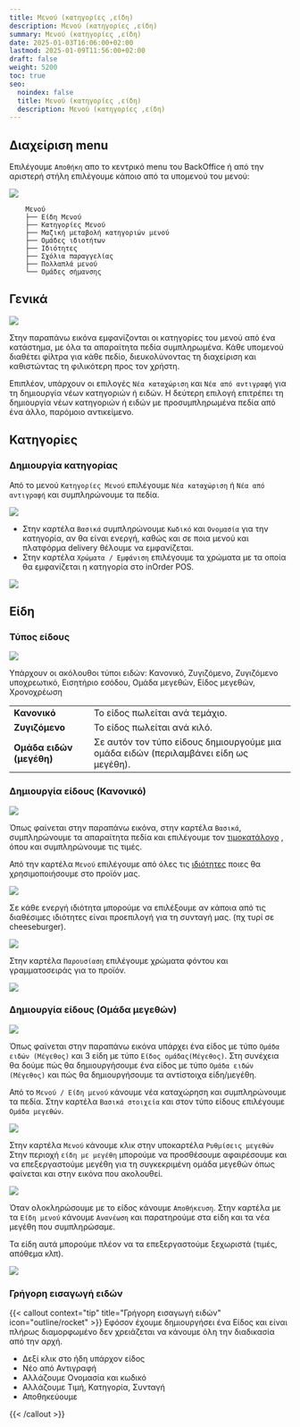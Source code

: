 ```yaml
---
title: Μενού (κατηγορίες ,είδη)
description: Μενού (κατηγορίες ,είδη)
summary: Μενού (κατηγορίες ,είδη)
date: 2025-01-03T16:06:00+02:00
lastmod: 2025-01-09T11:56:00+02:00
draft: false
weight: 5200
toc: true
seo:
  noindex: false
  title: Μενού (κατηγορίες ,είδη)
  description: Μενού (κατηγορίες ,είδη)
---
```


## Διαχείριση menu

Επιλέγουμε `Αποθήκη` απο το κεντρικό menu του BackOffice ή από την αριστερή στήλη επιλέγουμε κάποιο από τα υπομενού του μενού:

![](/images/pos-menu-001.jpg)

```
	Μενού
	├── Είδη Μενού
	├── Κατηγορίες Μενού
	├── Μαζική μεταβολή κατηγοριών μενού
	├── Ομάδες ιδιοτήτων
	├── Ιδιότητες
	├── Σχόλια παραγγελίας
	├── Πολλαπλά μενού
	└── Ομάδες σήμανσης
```

## Γενικά

![](/images/pos-menu-categories-003.jpg)

Στην παραπάνω εικόνα εμφανίζονται οι κατηγορίες του μενού από ένα κατάστημα, με όλα τα απαραίτητα πεδία συμπληρωμένα. Κάθε υπομενού διαθέτει φίλτρα για κάθε πεδίο, διευκολύνοντας τη διαχείριση και καθιστώντας τη φιλικότερη προς τον χρήστη.

Επιπλέον, υπάρχουν οι επιλογές `Νέα καταχώριση` και `Νέα από αντιγραφή` για τη δημιουργία νέων κατηγοριών ή ειδών. Η δεύτερη επιλογή επιτρέπει τη δημιουργία νέων κατηγοριών ή ειδών με προσυμπληρωμένα πεδία από ένα άλλο, παρόμοιο αντικείμενο.

## Κατηγορίες

### Δημιουργία κατηγορίας

Από το μενού `Κατηγορίες Μενού` επιλέγουμε `Νέα καταχώριση` ή `Νέα από αντιγραφή` και συμπληρώνουμε τα πεδία.

![](/images/pos-new-category-001.jpg)

- Στην καρτέλα `Βασικά` συμπληρώνουμε `Κωδικό` και `Ονομασία` για την κατηγορία, αν θα είναι ενεργή, καθώς και σε ποια μενού και πλατφόρμα delivery θέλουμε να εμφανίζεται.
- Στην καρτέλα `Χρώματα / Εμφάνιση` επιλέγουμε τα χρώματα με τα οποία θα εμφανίζεται η κατηγορία στο inOrder POS.

![](/images/pos-new-category-002.jpg)

## Είδη

### Τύπος είδους

![](/images/pos-menu-types.jpg)

Υπάρχουν οι ακόλουθοι τύποι ειδών:
Κανονικό, Ζυγιζόμενο, Ζυγιζόμενο υποχρεωτικό, Εισητήριο εσόδου, Ομάδα μεγεθών, Είδος μεγεθών, Χρονοχρέωση

|                          |                                                                                      |
| ------------------------ | ------------------------------------------------------------------------------------ |
| **Κανονικό**             | Το είδος πωλείται ανά τεμάχιο.                                                       |
| **Ζυγιζόμενο**           | Το είδος πωλείται ανά κιλό.                                                          |
| **Ομάδα ειδών (μεγέθη)** | Σε αυτόν τον τύπο είδους δημιουργούμε μια ομάδα ειδών (περιλαμβάνει είδη ως μεγέθη). |

### Δημιουργία είδους (Κανονικό)

![](/images/pos-items-001.jpg)

Όπως φαίνεται στην παραπάνω εικόνα, στην καρτέλα `Βασικά`, συμπληρώνουμε τα απαραίτητα πεδία και επιλέγουμε τον [τιμοκατάλογο](https://wiki.wizcom.gr/inorder/docs/backoffice/%CF%84%CE%B9%CE%BC%CE%BF%CE%BA%CE%B1%CF%84%CE%AC%CE%BB%CE%BF%CE%B3%CE%BF%CE%B9/) , όπου και συμπληρώνουμε τις τιμές.

Από την καρτέλα `Μενού` επιλέγουμε από όλες τις [ιδιότητες](https://wiki.wizcom.gr/inorder/docs/backoffice/%CE%BC%CE%B5%CE%BD%CE%BF%CF%8D-%CE%BF%CE%BC%CE%AC%CE%B4%CE%B5%CF%82-%CE%B9%CE%B4%CE%B9%CE%BF%CF%84%CE%AE%CF%84%CF%89%CE%BD-/-%CE%B9%CE%B4%CE%B9%CF%8C%CF%84%CE%B7%CF%84%CE%B5%CF%82/) ποιες θα χρησιμοποιήσουμε στο προϊόν μας.

![](/images/pos-items-002.jpg)

Σε κάθε ενεργή ιδιότητα μπορούμε να επιλέξουμε αν κάποια από τις διαθέσιμες ιδιότητες είναι προεπιλογή για τη συνταγή μας. (πχ τυρί σε cheeseburger).

![](/images/pos-item-01.gif)

Στην καρτέλα `Παρουσίαση` επιλέγουμε χρώματα φόντου και γραμματοσειράς για το προϊόν.

![](/images/pos-item-menu-colors.jpg)

### Δημιουργία είδους (Ομάδα μεγεθών)

![](/images/pos-menu-group-items-01.jpg)

Όπως φαίνεται στην παραπάνω εικόνα υπάρχει ένα είδος με τύπο `Ομάδα ειδών (Μέγεθος)` και 3 είδη με τύπο `Είδος ομάδας(Μέγεθος)`. Στη συνέχεια θα δούμε πώς θα δημιουργήσουμε ένα είδος με τύπο `Ομάδα ειδών (Μέγεθος)` και πώς θα δημιουργήσουμε τα αντίστοιχα είδη/μεγέθη.

Από το `Μενού / Είδη μενού` κάνουμε νέα καταχώρηση και συμπληρώνουμε τα πεδία. Στην καρτέλα `Βασικά στοιχεία` και στον τύπο είδους επιλέγουμε `Ομάδα μεγεθών`.

![](/images/pos-menu-group-items-02.jpg)

Στην καρτέλα `Μενού` κάνουμε κλικ στην υποκαρτέλα `Ρυθμίσεις μεγεθών` Στην περιοχή `είδη με μεγέθη` μπορούμε να προσθέσουμε αφαιρέσουμε και να επεξεργαστούμε μεγέθη για τη συγκεκριμένη ομάδα μεγεθών όπως φαίνεται και στην εικόνα που ακολουθεί.

![](/images/pos-menu-group-items-03.jpg)

Όταν ολοκληρώσουμε με το είδος κάνουμε `Αποθήκευση`. Στην καρτέλα με τα `Είδη μενού` κάνουμε `Ανανέωση` και παρατηρούμε στα είδη και τα νέα μεγέθη που συμπληρώσαμε.

Τα είδη αυτά μπορούμε πλέον να τα επεξεργαστούμε ξεχωριστά (τιμές, απόθεμα κλπ).

![](/images/pos-menu-group-items-01.jpg)

### Γρήγορη εισαγωγή ειδών

{{< callout context="tip" title="Γρήγορη εισαγωγή ειδών" icon="outline/rocket" >}}
Εφόσον έχουμε δημιουργήσει ένα Είδος και είναι πλήρως διαμορφωμένο δεν χρειάζεται να κάνουμε όλη την διαδικασία από την αρχή.

- Δεξί κλικ στο ήδη υπάρχον είδος
- Νέο από Αντιγραφή
- Αλλάζουμε Ονομασία και κωδικό
- Αλλάζουμε Τιμή, Κατηγορία, Συνταγή
- Αποθηκεύουμε

{{< /callout >}}
